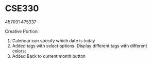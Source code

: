 # CSE330
457001
475337

Creative Portion:
1. Calendar can specify which date is today
2. Added tags with select options. Display different tags with different colors;
3. Added Back to current month button